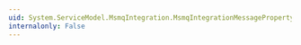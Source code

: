 ```yaml
---
uid: System.ServiceModel.MsmqIntegration.MsmqIntegrationMessageProperty.SentTime
internalonly: False
---
```

